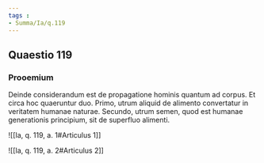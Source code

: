 ```yaml
---
tags : 
- Summa/Ia/q.119
---
```


## Quaestio 119

### Prooemium

Deinde considerandum est de propagatione hominis quantum ad corpus. Et circa hoc quaeruntur duo. Primo, utrum aliquid de alimento convertatur in veritatem humanae naturae. Secundo, utrum semen, quod est humanae generationis principium, sit de superfluo alimenti.

![[Ia, q. 119, a. 1#Articulus 1]]

![[Ia, q. 119, a. 2#Articulus 2]]

